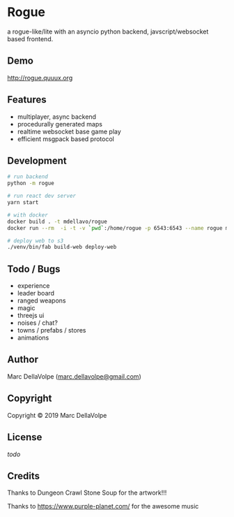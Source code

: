 # Rogue

a rogue-like/lite with an asyncio python backend, javscript/websocket based frontend.

## Demo

http://rogue.quuux.org

## Features

- multiplayer, async backend
- procedurally generated maps
- realtime websocket base game play
- efficient msgpack based protocol

## Development

```bash
# run backend
python -m rogue

# run react dev server
yarn start

# with docker
docker build . -t mdellavo/rogue
docker run --rm  -i -t -v `pwd`:/home/rogue -p 6543:6543 --name rogue mdellavo/rogue

# deploy web to s3
./venv/bin/fab build-web deploy-web
```

## Todo / Bugs

- experience
- leader board
- ranged weapons
- magic
- threejs ui
- noises / chat?
- towns / prefabs / stores
- animations

## Author

Marc DellaVolpe  (marc.dellavolpe@gmail.com)

## Copyright

Copyright &copy; 2019 Marc DellaVolpe

## License

_todo_

## Credits

Thanks to Dungeon Crawl Stone Soup for the artwork!!!

Thanks to https://www.purple-planet.com/ for the awesome music
